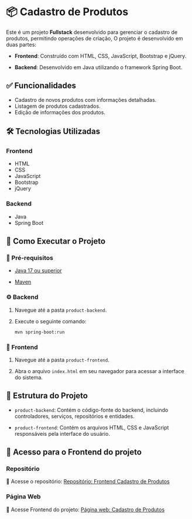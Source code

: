 # 📦 Cadastro de Produtos

Este é um projeto **Fullstack** desenvolvido para gerenciar o cadastro de produtos, permitindo operações de criação, O projeto é desenvolvido em duas partes:

- **Frontend**: Construído com HTML, CSS, JavaScript, Bootstrap e jQuery.
  
- **Backend**: Desenvolvido em Java utilizando o framework Spring Boot.

## ✅ Funcionalidades

- Cadastro de novos produtos com informações detalhadas.
- Listagem de produtos cadastrados.
- Edição de informações dos produtos.

## 🛠️ Tecnologias Utilizadas

### Frontend
- HTML  
- CSS  
- JavaScript  
- Bootstrap  
- jQuery  

### Backend
- Java  
- Spring Boot  

## 🚀 Como Executar o Projeto

### 🔧 Pré-requisitos
  - [Java 17 ou superior](https://www.oracle.com/java/technologies/javase/jdk17-archive-downloads.html)
  
  - [Maven](https://maven.apache.org/download.cgi)

### ⚙️ Backend

1. Navegue até a pasta `product-backend`.
2. Execute o seguinte comando:

   ```bash
   mvn spring-boot:run

### 🎨 Frontend

1. Navegue até a pasta `product-frontend`.
  
2. Abra o arquivo `index.html` em seu navegador para acessar a interface do sistema.

##  🌲 Estrutura do Projeto

- `product-backend`: Contém o código-fonte do backend, incluindo controladores, serviços, repositórios e entidades.
  
- `product-frontend`: Contém os arquivos HTML, CSS e JavaScript responsáveis pela interface do usuário.

## 📎 Acesso para o Frontend do projeto
### Repositório
🚀 Acesse o repositório: [Repositório: Frontend Cadastro de Produtos](https://github.com/Vinist021/Frontend_Cadastro_de_Produtos)
### Página Web
🚀 Acesse Frontend do projeto: [Página web: Cadastro de Produtos](https://vinist021.github.io/Frontend_Cadastro_de_Produtos/) 
